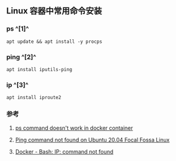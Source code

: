 ﻿## Linux 容器中常用命令安装

### ps ^[1]^

```shell
apt update && apt install -y procps
```

### ping ^[2]^

```shell
apt install iputils-ping
```

### ip ^[3]^

```shell
apt install iproute2
```



### 参考

1. [ps command doesn't work in docker container](https://stackoverflow.com/questions/26982274/ps-command-doesnt-work-in-docker-container)

2. [Ping command not found on Ubuntu 20.04 Focal Fossa Linux](https://linuxconfig.org/ping-command-not-found-on-ubuntu-20-04-focal-fossa-linux)

3. [Docker - Bash: IP: command not found](https://stackoverflow.com/questions/42679270/docker-bash-ip-command-not-found)